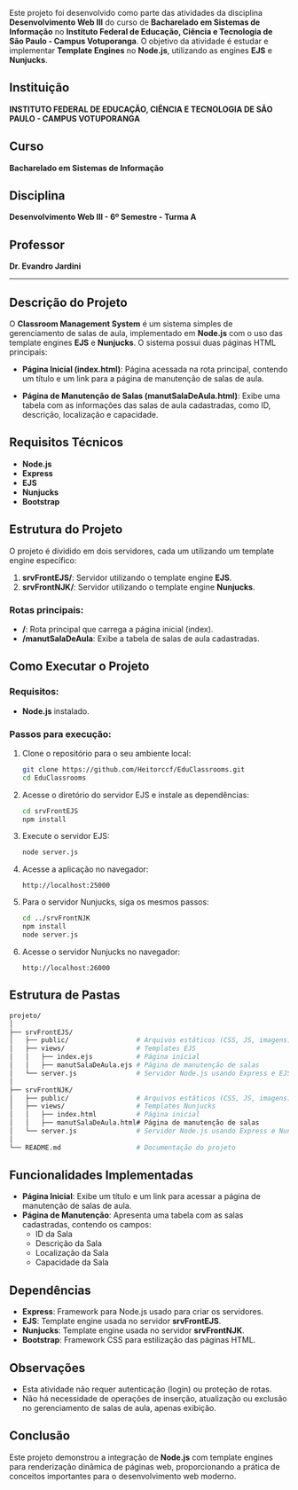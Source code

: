 Este projeto foi desenvolvido como parte das atividades da disciplina **Desenvolvimento Web III** do curso de **Bacharelado em Sistemas de Informação** no **Instituto Federal de Educação, Ciência e Tecnologia de São Paulo - Campus Votuporanga**. O objetivo da atividade é estudar e implementar **Template Engines** no **Node.js**, utilizando as engines **EJS** e **Nunjucks**.

## Instituição
**INSTITUTO FEDERAL DE EDUCAÇÃO, CIÊNCIA E TECNOLOGIA DE SÃO PAULO - CAMPUS VOTUPORANGA**

## Curso
**Bacharelado em Sistemas de Informação**

## Disciplina
**Desenvolvimento Web III - 6º Semestre - Turma A**

## Professor
**Dr. Evandro Jardini**

---

## Descrição do Projeto

O **Classroom Management System** é um sistema simples de gerenciamento de salas de aula, implementado em **Node.js** com o uso das template engines **EJS** e **Nunjucks**. O sistema possui duas páginas HTML principais:

- **Página Inicial (index.html)**: Página acessada na rota principal, contendo um título e um link para a página de manutenção de salas de aula.
  
- **Página de Manutenção de Salas (manutSalaDeAula.html)**: Exibe uma tabela com as informações das salas de aula cadastradas, como ID, descrição, localização e capacidade.

## Requisitos Técnicos

- **Node.js**
- **Express**
- **EJS**
- **Nunjucks**
- **Bootstrap**

## Estrutura do Projeto

O projeto é dividido em dois servidores, cada um utilizando um template engine específico:

1. **srvFrontEJS/**: Servidor utilizando o template engine **EJS**.
2. **srvFrontNJK/**: Servidor utilizando o template engine **Nunjucks**.

### Rotas principais:
- **/**: Rota principal que carrega a página inicial (index).
- **/manutSalaDeAula**: Exibe a tabela de salas de aula cadastradas.

## Como Executar o Projeto

### Requisitos:
- **Node.js** instalado.

### Passos para execução:

1. Clone o repositório para o seu ambiente local:
   ```bash
   git clone https://github.com/Heitorccf/EduClassrooms.git
   cd EduClassrooms
   ```

2. Acesse o diretório do servidor EJS e instale as dependências:
   ```bash
   cd srvFrontEJS
   npm install
   ```

3. Execute o servidor EJS:
   ```bash
   node server.js
   ```

4. Acesse a aplicação no navegador:
   ```
   http://localhost:25000
   ```

5. Para o servidor Nunjucks, siga os mesmos passos:

   ```bash
   cd ../srvFrontNJK
   npm install
   node server.js
   ```

6. Acesse o servidor Nunjucks no navegador:
   ```
   http://localhost:26000
   ```

## Estrutura de Pastas

```bash
projeto/
│
├── srvFrontEJS/
│   ├── public/                 # Arquivos estáticos (CSS, JS, imagens)
│   ├── views/                  # Templates EJS
│   │   ├── index.ejs           # Página inicial
│   │   ├── manutSalaDeAula.ejs # Página de manutenção de salas
│   └── server.js               # Servidor Node.js usando Express e EJS
│
├── srvFrontNJK/
│   ├── public/                 # Arquivos estáticos (CSS, JS, imagens)
│   ├── views/                  # Templates Nunjucks
│   │   ├── index.html          # Página inicial
│   │   ├── manutSalaDeAula.html# Página de manutenção de salas
│   └── server.js               # Servidor Node.js usando Express e Nunjucks
│
└── README.md                   # Documentação do projeto
```

## Funcionalidades Implementadas

- **Página Inicial**: Exibe um título e um link para acessar a página de manutenção de salas de aula.
- **Página de Manutenção**: Apresenta uma tabela com as salas cadastradas, contendo os campos:
  - ID da Sala
  - Descrição da Sala
  - Localização da Sala
  - Capacidade da Sala

## Dependências

- **Express**: Framework para Node.js usado para criar os servidores.
- **EJS**: Template engine usada no servidor **srvFrontEJS**.
- **Nunjucks**: Template engine usada no servidor **srvFrontNJK**.
- **Bootstrap**: Framework CSS para estilização das páginas HTML.

## Observações

- Esta atividade não requer autenticação (login) ou proteção de rotas.
- Não há necessidade de operações de inserção, atualização ou exclusão no gerenciamento de salas de aula, apenas exibição.

## Conclusão

Este projeto demonstrou a integração de **Node.js** com template engines para renderização dinâmica de páginas web, proporcionando a prática de conceitos importantes para o desenvolvimento web moderno.